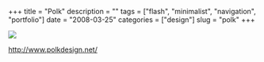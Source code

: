 +++
title = "Polk"
description = ""
tags = ["flash", "minimalist", "navigation", "portfolio"]
date = "2008-03-25"
categories = ["design"]
slug = "polk"
+++


 

  <div id="screens-thumbs" class="clearfix">
    <div class="txt-center" id="design-submission"><a href="http://www.polkdesign.net/"><img id='bluga-thumbnail-779' class='bluga-thumbnail large' src='/media/bluga/
wt47f276a8c8984_0.jpg'/></a></div>  
  </div>   
<p><a href="http://www.polkdesign.net/">http://www.polkdesign.net/</a></p>





